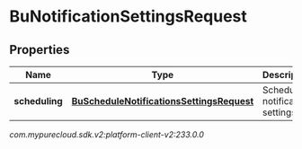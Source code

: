 # BuNotificationSettingsRequest


## Properties

| Name | Type | Description | Notes |
| ------------ | ------------- | ------------- | ------------- |
| **scheduling** | [**BuScheduleNotificationsSettingsRequest**](BuScheduleNotificationsSettingsRequest) | Schedule notification settings |  [optional] |




_com.mypurecloud.sdk.v2:platform-client-v2:233.0.0_

